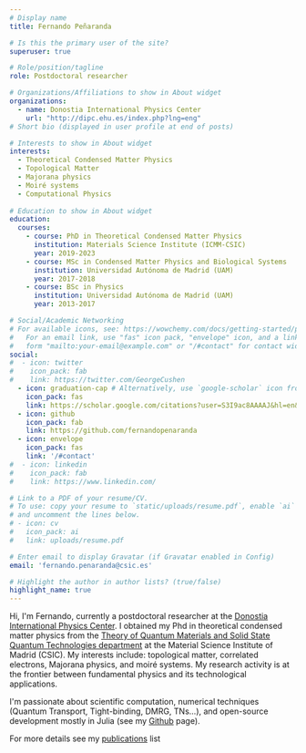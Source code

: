 ```yaml
---
# Display name
title: Fernando Peñaranda

# Is this the primary user of the site?
superuser: true

# Role/position/tagline
role: Postdoctoral researcher

# Organizations/Affiliations to show in About widget
organizations:
  - name: Donostia International Physics Center
    url: "http://dipc.ehu.es/index.php?lng=eng"
# Short bio (displayed in user profile at end of posts)

# Interests to show in About widget
interests:
  - Theoretical Condensed Matter Physics
  - Topological Matter	
  - Majorana physics
  - Moiré systems
  - Computational Physics
  
# Education to show in About widget
education:
  courses:
    - course: PhD in Theoretical Condensed Matter Physics
      institution: Materials Science Institute (ICMM-CSIC)
      year: 2019-2023
    - course: MSc in Condensed Matter Physics and Biological Systems
      institution: Universidad Autónoma de Madrid (UAM)
      year: 2017-2018
    - course: BSc in Physics
      institution: Universidad Autónoma de Madrid (UAM)
      year: 2013-2017

# Social/Academic Networking
# For available icons, see: https://wowchemy.com/docs/getting-started/page-builder/#icons
#   For an email link, use "fas" icon pack, "envelope" icon, and a link in the
#   form "mailto:your-email@example.com" or "/#contact" for contact widget.
social:
#  - icon: twitter
#    icon_pack: fab
#    link: https://twitter.com/GeorgeCushen
  - icon: graduation-cap # Alternatively, use `google-scholar` icon from `ai` icon pack
    icon_pack: fas
    link: https://scholar.google.com/citations?user=S3I9ac8AAAAJ&hl=en&oi=sra
  - icon: github
    icon_pack: fab
    link: https://github.com/fernandopenaranda
  - icon: envelope
    icon_pack: fas
    link: '/#contact'
#  - icon: linkedin
#    icon_pack: fab
#    link: https://www.linkedin.com/

# Link to a PDF of your resume/CV.
# To use: copy your resume to `static/uploads/resume.pdf`, enable `ai` icons in `params.toml`,
# and uncomment the lines below.
# - icon: cv
#   icon_pack: ai
#   link: uploads/resume.pdf

# Enter email to display Gravatar (if Gravatar enabled in Config)
email: 'fernando.penaranda@csic.es'

# Highlight the author in author lists? (true/false)
highlight_name: true
---
```


Hi, I'm Fernando, currently a postdoctoral researcher at the [Donostia International Physics Center](http://dipc.ehu.es/ferdejuan/people/). I obtained my Phd in theoretical condensed matter physics from the [Theory of Quantum Materials and Solid State Quantum Technologies department](https://wp.icmm.csic.es/tqe/people/fernando-penaranda/) at the Material Science Institute of Madrid (CSIC). My interests include: topological matter, correlated electrons, Majorana physics, and moiré systems. My research activity is at the frontier between fundamental physics and its technological applications.

I'm passionate about scientific computation, numerical techniques (Quantum Transport, Tight-binding, DMRG, TNs...), and open-source development mostly in Julia (see my [Github](https://www.github.com/fernandopenaranda) page).

For more details see my [publications](#publications) list

<!-- {{< icon name="download" pack="fas" >}} Download my {{< staticref "uploads/cv.pdf" "newtab" >}}resumé{{< /staticref >}}. -->
